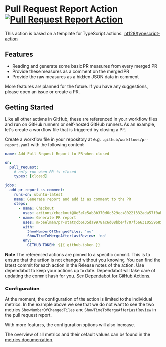 # Pull Request Report Action [![Pull Request Report Action](https://github.com/m-beelman/pr-stat/actions/workflows/ts.yaml/badge.svg)](https://github.com/m-beelman/pr-stat/actions/workflows/ts.yaml)

This action is based on a template for TypeScript actions. [int128/typescript-action](https://github.com/int128/typescript-action/)

## Features

- Reading and generate some basic PR measures from every merged PR
- Provide these measures as a comment on the merged PR
- Provide the raw measures as a hidden JSON data in comment

More features are planned for the future. If you have any suggestions, please
open an issue or create a PR.

## Getting Started

Like all other actions in GitHub, these are referenced in your workflow files
and run on GitHub runners or self-hosted GitHub runners. As an example, let's
create a workflow file that is triggered by closing a PR.

Create a workflow file in your repository at e.g.
`.github/workflows/pr-report.yaml` with the following content:

```yaml
name: Add Pull Request Report to PR when closed

on:
  pull_request:
    # only run when PR is closed
    types: [closed]

jobs:
  add-pr-report-as-comment:
    runs-on: ubuntu-latest
    name: Generate report and add it as comment to the PR
    steps:
      - name: Checkout
        uses: actions/checkout@8e5e7e5ab8b370d6c329ec480221332ada57f0ab # v3.5.2
      - name: Generate PR report
        uses: m-beelman/pr-stat@cb6a35da9978ac6d08bbe4f707f5663105596857 # v0.14.0
        with:
          ShowNumberOfChangedFiles: 'no'
          ShowTimeToMergeAfterLastReview: 'no'
        env:
          GITHUB_TOKEN: ${{ github.token }}
```

**Note**
The referenced actions are pinned to a specific commit. This is to ensure that
the action is not changed without you knowing. You can find the latest commit
for each action in the Release notes of the action. Use dependabot to keep your
actions up to date. Dependabot will take care of updating the commit hash for
you. See [Dependabot for GitHub Actions](https://docs.github.com/en/code-security/supply-chain-security/keeping-your-dependencies-updated-automatically/keeping-your-actions-up-to-date-with-dependabot).

### Configuration

At the moment, the configuration of the action is limited to the individual
metrics. In the example above we see that we do not want to see the two metrics
`ShowNumberOfChangedFiles` and `ShowTimeToMergeAfterLastReview` in the pull
request report.

With more features, the configuration options will also increase.

The overview of all metrics and their default values can be found in the
[metrics documentation](./config.md).
